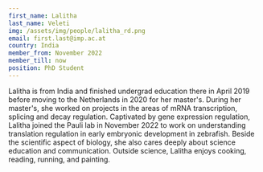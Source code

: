 ```yaml
---
first_name: Lalitha
last_name: Veleti
img: /assets/img/people/lalitha_rd.png
email: first.last@imp.ac.at
country: India
member_from: November 2022
member_till: now
position: PhD Student
---
```

Lalitha is from India and finished undergrad education there in April 2019 before moving to the Netherlands in 2020 for her master's. During her master's, she worked on projects in the areas of mRNA transcription, splicing and decay regulation. Captivated by gene expression regulation, Lalitha joined the Pauli lab in November 2022 to work on understanding translation regulation in early embryonic development in zebrafish. Beside the scientific aspect of biology, she also cares deeply about science education and communication. Outside science, Lalitha enjoys cooking, reading, running, and painting.
